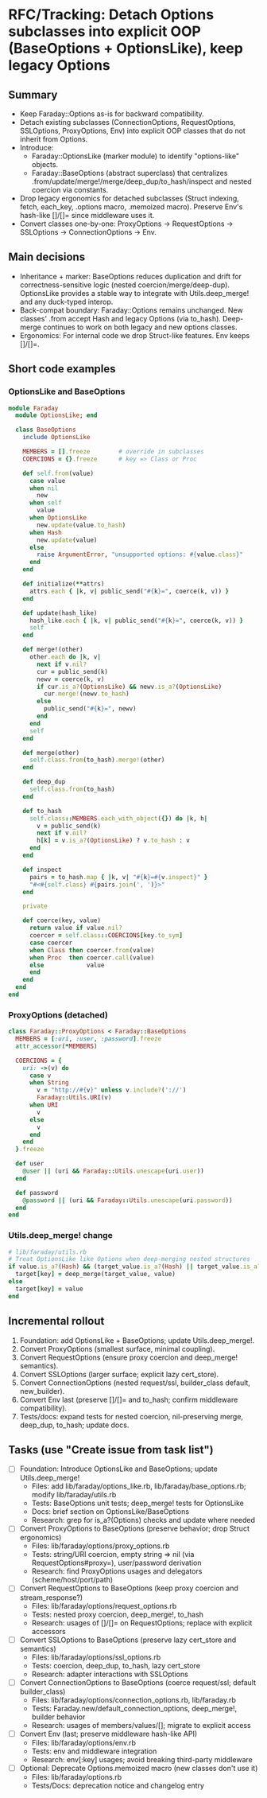 # RFC/Tracking: Detach Options subclasses into explicit OOP (BaseOptions + OptionsLike), keep legacy Options

## Summary
- Keep Faraday::Options as-is for backward compatibility.
- Detach existing subclasses (ConnectionOptions, RequestOptions, SSLOptions, ProxyOptions, Env) into explicit OOP classes that do not inherit from Options.
- Introduce:
  - Faraday::OptionsLike (marker module) to identify "options-like" objects.
  - Faraday::BaseOptions (abstract superclass) that centralizes .from/update/merge!/merge/deep_dup/to_hash/inspect and nested coercion via constants.
- Drop legacy ergonomics for detached subclasses (Struct indexing, fetch, each_key, .options macro, .memoized macro). Preserve Env's hash-like []/[]= since middleware uses it.
- Convert classes one-by-one: ProxyOptions → RequestOptions → SSLOptions → ConnectionOptions → Env.

## Main decisions
- Inheritance + marker: BaseOptions reduces duplication and drift for correctness-sensitive logic (nested coercion/merge/deep-dup). OptionsLike provides a stable way to integrate with Utils.deep_merge! and any duck-typed interop.
- Back-compat boundary: Faraday::Options remains unchanged. New classes' .from accept Hash and legacy Options (via to_hash). Deep-merge continues to work on both legacy and new options classes.
- Ergonomics: For internal code we drop Struct-like features. Env keeps []/[]=.

## Short code examples

### OptionsLike and BaseOptions

```ruby
module Faraday
  module OptionsLike; end

  class BaseOptions
    include OptionsLike

    MEMBERS = [].freeze        # override in subclasses
    COERCIONS = {}.freeze      # key => Class or Proc

    def self.from(value)
      case value
      when nil
        new
      when self
        value
      when OptionsLike
        new.update(value.to_hash)
      when Hash
        new.update(value)
      else
        raise ArgumentError, "unsupported options: #{value.class}"
      end
    end

    def initialize(**attrs)
      attrs.each { |k, v| public_send("#{k}=", coerce(k, v)) }
    end

    def update(hash_like)
      hash_like.each { |k, v| public_send("#{k}=", coerce(k, v)) }
      self
    end

    def merge!(other)
      other.each do |k, v|
        next if v.nil?
        cur = public_send(k)
        newv = coerce(k, v)
        if cur.is_a?(OptionsLike) && newv.is_a?(OptionsLike)
          cur.merge!(newv.to_hash)
        else
          public_send("#{k}=", newv)
        end
      end
      self
    end

    def merge(other)
      self.class.from(to_hash).merge!(other)
    end

    def deep_dup
      self.class.from(to_hash)
    end

    def to_hash
      self.class::MEMBERS.each_with_object({}) do |k, h|
        v = public_send(k)
        next if v.nil?
        h[k] = v.is_a?(OptionsLike) ? v.to_hash : v
      end
    end

    def inspect
      pairs = to_hash.map { |k, v| "#{k}=#{v.inspect}" }
      "#<#{self.class} #{pairs.join(', ')}>"
    end

    private

    def coerce(key, value)
      return value if value.nil?
      coercer = self.class::COERCIONS[key.to_sym]
      case coercer
      when Class then coercer.from(value)
      when Proc  then coercer.call(value)
      else            value
      end
    end
  end
end
```

### ProxyOptions (detached)

```ruby
class Faraday::ProxyOptions < Faraday::BaseOptions
  MEMBERS = [:uri, :user, :password].freeze
  attr_accessor(*MEMBERS)

  COERCIONS = {
    uri: ->(v) do
      case v
      when String
        v = "http://#{v}" unless v.include?('://')
        Faraday::Utils.URI(v)
      when URI
        v
      else
        v
      end
    end
  }.freeze

  def user
    @user || (uri && Faraday::Utils.unescape(uri.user))
  end

  def password
    @password || (uri && Faraday::Utils.unescape(uri.password))
  end
end
```

### Utils.deep_merge! change

```ruby
# lib/faraday/utils.rb
# Treat OptionsLike like Options when deep-merging nested structures
if value.is_a?(Hash) && (target_value.is_a?(Hash) || target_value.is_a?(Faraday::OptionsLike))
  target[key] = deep_merge(target_value, value)
else
  target[key] = value
end
```

## Incremental rollout
1) Foundation: add OptionsLike + BaseOptions; update Utils.deep_merge!.
2) Convert ProxyOptions (smallest surface, minimal coupling).
3) Convert RequestOptions (ensure proxy coercion and deep_merge! semantics).
4) Convert SSLOptions (larger surface; explicit lazy cert_store).
5) Convert ConnectionOptions (nested request/ssl, builder_class default, new_builder).
6) Convert Env last (preserve []/[]= and to_hash; confirm middleware compatibility).
7) Tests/docs: expand tests for nested coercion, nil-preserving merge, deep_dup, to_hash; update docs.

## Tasks (use "Create issue from task list")
- [ ] Foundation: Introduce OptionsLike and BaseOptions; update Utils.deep_merge!
  - Files: add lib/faraday/options_like.rb, lib/faraday/base_options.rb; modify lib/faraday/utils.rb
  - Tests: BaseOptions unit tests; deep_merge! tests for OptionsLike
  - Docs: brief section on OptionsLike/BaseOptions
  - Research: grep for is_a?(Options) checks and update where needed
- [ ] Convert ProxyOptions to BaseOptions (preserve behavior; drop Struct ergonomics)
  - Files: lib/faraday/options/proxy_options.rb
  - Tests: string/URI coercion, empty string => nil (via RequestOptions#proxy=), user/password derivation
  - Research: find ProxyOptions usages and delegators (scheme/host/port/path)
- [ ] Convert RequestOptions to BaseOptions (keep proxy coercion and stream_response?)
  - Files: lib/faraday/options/request_options.rb
  - Tests: nested proxy coercion, deep_merge!, to_hash
  - Research: usages of []/[]= on RequestOptions; replace with explicit accessors
- [ ] Convert SSLOptions to BaseOptions (preserve lazy cert_store and semantics)
  - Files: lib/faraday/options/ssl_options.rb
  - Tests: coercion, deep_dup, to_hash, lazy cert_store
  - Research: adapter interactions with SSLOptions
- [ ] Convert ConnectionOptions to BaseOptions (coerce request/ssl; default builder_class)
  - Files: lib/faraday/options/connection_options.rb, lib/faraday.rb
  - Tests: Faraday.new/default_connection_options, deep_merge!, builder behavior
  - Research: usages of members/values/[]; migrate to explicit access
- [ ] Convert Env (last; preserve middleware hash-like API)
  - Files: lib/faraday/options/env.rb
  - Tests: env and middleware integration
  - Research: env[:key] usages; avoid breaking third-party middleware
- [ ] Optional: Deprecate Options.memoized macro (new classes don't use it)
  - Files: lib/faraday/options.rb
  - Tests/Docs: deprecation notice and changelog entry
